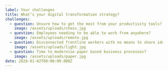 ```yaml
---
label: Your challenges
title: What’s your digital transformation strategy?
challenges:
  - question: Unsure how to get the most from your productivity tools?
    image: /assets/uploads/chess.jpg
  - question: Employees needing to be able to work from anywhere?
    image: /assets/uploads/remote.jpg
  - question: Disconnected frontline workers with no means to share ideas?
    image: /assets/uploads/light.jpg
  - question: Time to modernise paper based business processes?
    image: /assets/uploads/paper.jpg
date: 2020-01-02T00:00:00.000Z
---
```

